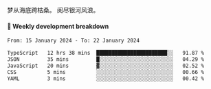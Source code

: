 梦从海底跨枯桑。
阅尽银河风浪。


#### 📝 Weekly development breakdown

<!--START_SECTION:waka-->

```txt
From: 15 January 2024 - To: 22 January 2024

TypeScript   12 hrs 38 mins  ███████████████████████░░   91.87 %
JSON         35 mins         █░░░░░░░░░░░░░░░░░░░░░░░░   04.29 %
JavaScript   20 mins         ▓░░░░░░░░░░░░░░░░░░░░░░░░   02.52 %
CSS          5 mins          ░░░░░░░░░░░░░░░░░░░░░░░░░   00.66 %
YAML         3 mins          ░░░░░░░░░░░░░░░░░░░░░░░░░   00.42 %
```

<!--END_SECTION:waka-->



